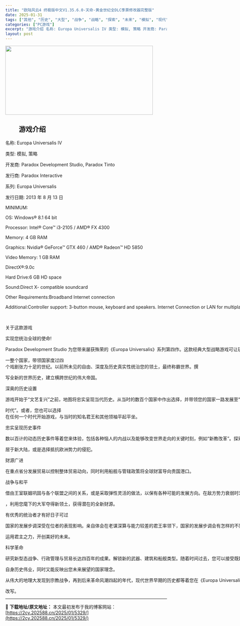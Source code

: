 ```yaml
---
title: "欧陆风云4 终极版中文V1.35.6.0-天命-黄金世纪全DLC季票修改器完整版"
date: 2025-01-31
tags: ["其他", "历史", "大型", "战争", "战略", "探索", "未来", "模拟", "现代"]
categories: ["PC游戏"]
excerpt: "游戏介绍 名称: Europa Universalis IV 类型: 模拟, 策略 开发商: Paradox Development Studio, Paradox Tinto 发行商: Paradox Interactive 系列: Europa Universalis 发行日期: 2013 年 &hellip;"
layout: post
---
```


<img class="aligncenter size-full wp-image-5427" src="https://2cy.202588.cn/wp-content/uploads/2025/01/2025013112363412.webp" alt="" width="460" height="215" />
<h2 style="white-space: normal; text-indent: 2em; text-align: left;">游戏介绍</h2>
<span style="text-wrap: nowrap;">名称: Europa Universalis IV</span>

<span style="text-wrap: nowrap;">类型: 模拟, 策略</span>

<span style="text-wrap: nowrap;">开发商: Paradox Development Studio, Paradox Tinto</span>

<span style="text-wrap: nowrap;">发行商: Paradox Interactive</span>

<span style="text-wrap: nowrap;">系列: Europa Universalis</span>

<span style="text-wrap: nowrap;">发行日期: 2013 年 8 月 13 日</span>

<span style="text-wrap: nowrap;">MINIMUM:</span>

<span style="text-wrap: nowrap;">OS: Windows® 8.1 64 bit</span>

<span style="text-wrap: nowrap;">Processor: Intel® Core™ i3-2105 / AMD® FX 4300</span>

<span style="text-wrap: nowrap;">Memory: 4 GB RAM</span>

<span style="text-wrap: nowrap;">Graphics: Nvidia® GeForce™ GTX 460 / AMD® Radeon™ HD 5850</span>

<span style="text-wrap: nowrap;">Video Memory: 1 GB RAM</span>

<span style="text-wrap: nowrap;">DirectX®:9.0c</span>

<span style="text-wrap: nowrap;">Hard Drive:6 GB HD space</span>

<span style="text-wrap: nowrap;">Sound:Direct X- compatible soundcard</span>

<span style="text-wrap: nowrap;">Other Requirements:Broadband Internet connection</span>

<span style="text-wrap: nowrap;">Additional:Controller support: 3-button mouse, keyboard and speakers. Internet Connection or LAN for multiplayer</span>

<span style="text-wrap: nowrap;"> </span>

<span style="text-wrap: nowrap;">关于这款游戏</span>

<span style="text-wrap: nowrap;">实现您统治全球的使命!</span>

<span style="text-wrap: nowrap;">Paradox Development Studio 为您带来屡获殊荣的《Europa Universalis》系列第四作。这款经典大型战略游戏可让玩家操控</span>

<span style="text-wrap: nowrap;">一整个国家，带领国家度过四</span><span style="text-wrap: nowrap;">个戏剧张力十足的世纪。以前所未见的自由、深度及历史真实性统治您的领土，最终称霸世界。撰</span>

<span style="text-wrap: nowrap;">写全新的世界历史，建立横跨世纪的伟大帝国。</span>

<span style="text-wrap: nowrap;">深奥的历史设置</span>

<span style="text-wrap: nowrap;">游戏开始于“文艺复兴”之前，地图将忠实呈现当代历史。从当时的数百个国家中作出选择，并带领您的国家一路发展至“革命</span>

<span style="text-wrap: nowrap;">时代”。或者，您也可以选择</span><span style="text-wrap: nowrap;">在任何一个时代开始游戏，与当时的知名君王和其他领袖平起平坐。</span>

<span style="text-wrap: nowrap;">忠实呈现历史事件</span>

<span style="text-wrap: nowrap;">数以百计的动态历史事件等着您来体验，包括各种恼人的内战以及能够改变世界走向的关键时刻，例如“新教改革”。探索并定</span>

<span style="text-wrap: nowrap;">居于新大陆，或是选择抵抗欧</span><span style="text-wrap: nowrap;">洲势力的侵犯。</span>

<span style="text-wrap: nowrap;">财源广进</span>

<span style="text-wrap: nowrap;">在重点省分发展贸易以控制整体贸易动向，同时利用船舰与管辖政策将全球财富导向贵国港口。</span>

<span style="text-wrap: nowrap;">战争与和平</span>

<span style="text-wrap: nowrap;">借由王室联姻巩固与各个联盟之间的关系，或是采取弹性灵活的做法，以保有各种可能的发展方向。在敌方势力衰弱时发动攻击</span>

<span style="text-wrap: nowrap;">，利用您麾下的大军夺得新领</span><span style="text-wrap: nowrap;">土，获得潜在的全新财源。</span>

<span style="text-wrap: nowrap;">有优秀的统治者才有好日子可过</span>

<span style="text-wrap: nowrap;">国家的发展步调深受在位者的表现影响。亲自体会在老谋深算与能力较差的君王率领下，国家的发展步调会有怎样的不同。谨慎</span>

<span style="text-wrap: nowrap;">运用君主之力，开创美好的未来。</span>

<span style="text-wrap: nowrap;">科学革命</span>

<span style="text-wrap: nowrap;">研究新型态战争、行政管理与贸易长达四百年的成果。解锁新的武器、建筑和船舰类型。随着时间过去，您可以接受既能代表您</span>

<span style="text-wrap: nowrap;">自身历史伟业，同时又能反映出</span><span style="text-wrap: nowrap;">您未来展望的国家理念。</span>

<span style="text-wrap: nowrap;">从伟大的地理大发现到宗教战争，再到后来革命风潮四起的年代，现代世界早期的历史都等着您在《Europa Universalis IV》中</span>

<span style="text-wrap: nowrap;">改写。</span>

---
📖 **下载地址/原文地址：** 本文最初发布于我的博客网站：[https://2cy.202588.cn/2025/01/5329/](https://2cy.202588.cn/2025/01/5329/)
